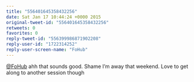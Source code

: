 ```yaml
---
title: "556401645358432256"
date: Sat Jan 17 10:44:24 +0000 2015
original-tweet-id: "556401645358432256"
retweets: 0
favorites: 0
reply-tweet-id: "556399986871902208"
reply-user-id: "1722314252"
reply-user-screen-name: "FoHub"
---
```

<a href="https://twitter.com/FoHub">@FoHub</a> ahh that sounds good. Shame I’m away that weekend. Love to get along to another session though
